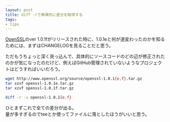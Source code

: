 ```yaml
---
layout: post
title: diff -rで再帰的に差分を取得する
tags: 
- tips
---
```

[OpenSSL](http://www.openssl.org)のver 1.0.1fがリリースされた時に、1.0.1eと何が道変わったのかを知るためには、まずはCHANGELOGを見ることだと思う。

ただもうちょっと深く突っ込んで、具体的にソースコードのどの辺が修正されたのかが気になったのだけど、例えばGitHub管理されていないようなプロジェクトはどうすればいいだろう。

```sh
wget http://www.openssl.org/source/openssl-1.0.1{e,f}.tar.gz
tar xzvf openssl-1.0.1e.tar.gz
tar xzvf openssl-1.0.1f.tar.gz

diff -r -u openssl-1.0.1{e,f}
```

ひとまずこれで全ての差分が出る。  
量が多すぎるのでteeとか使ってファイルに落としたほうがいいと思う。
